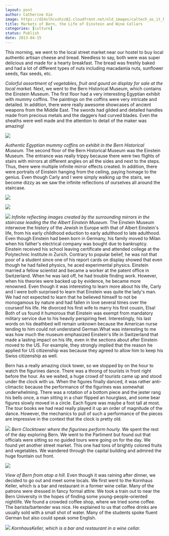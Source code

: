 ```yaml
---
layout: post
author: Catherine Xie
image: https://d24slhcvzhzz82.cloudfront.net/old_images/caltech_as_it_happens/6a0105349b8251970b017c387de942970b.jpg
title: Markets of Bern, the Life of Einstein and Wine Cellars
categories: [culture]
status: Publish
date: 2013-04-15
---
```


This morning, we went to the local street market near our hostel to buy local authentic artisan cheese and
bread. Needless to say, both were was super delicious and made for a hearty breakfast. The bread was freshly baked and had a lot of different types of nuts including macadamia nuts, sunflower seeds, flax seeds, etc.

*Colorful assortment of vegetables, fruit and gourd on display for sale at the local market.*
Next, we went to the Bern Historical Museum, which contains the Einstein Museum. The first floor had a very interesting Egyptian exhibit with mummy coffins. The paintings on the coffins were very intricate and detailed. In addition, there were really awesome showcases of ancient weapons from the Middle East. The swords had gilded and detailed handles made from precious metals and the daggers had curved blades. Even the sheaths were well made and the attention to detail of the maker was amazing!


![](https://d24slhcvzhzz82.cloudfront.net/old_images/caltech_as_it_happens/6a0105349b8251970b017c387deb2d970b.jpg)

*Authentic Egyptian mummy coffins on exhibit in the Bern Historical Museum.*
The second floor of the Bern Historical Museum was the Einstein Museum. The entrance was really trippy because there were two flights of stairs with mirrors at different angles on all the sides and next to the steps. Thus, there were multiple infinite mirror effects created. In addition, there were portraits of Einstein hanging from the ceiling, paying homage to the genius. Even though Carly and I were simply walking up the stairs, we become dizzy as we saw the infinite reflections of ourselves all around the staircase.


![](https://d24slhcvzhzz82.cloudfront.net/old_images/caltech_as_it_happens/6a0105349b8251970b017eea213201970d.jpg)

![](https://d24slhcvzhzz82.cloudfront.net/old_images/caltech_as_it_happens/6a0105349b8251970b017c387dec77970b.jpg)

![](https://d24slhcvzhzz82.cloudfront.net/old_images/caltech_as_it_happens/6a0105349b8251970b017eea2132a2970d.jpg)
*Infinite reflecting images created by the surrounding mirrors in the staircase leading the the Albert Einstein Museum.*
The Einstein Museum interwove the history of the Jewish in Europe with that of Albert Einstein's life, from his early childhood eduction to early adulthood to late adulthood. Even though Einstein had been born in Germany, his family moved to Milan when his father's electrical company was bought due to bankruptcy. Einstein received his school leaving certificate and attended college at the Polytechnic Institute in Zurich. Contrary to popular belief, he was not that poor of a student since one of his report cards on display showed that even though he had failed physics, he aced experimental physics. Einstein married a fellow scientist and became a worker at the patent office in Switzerland. When he was laid off, he had trouble finding work. However, when his theories were backed up by evidence, he became more renowned. 
Even though it was
interesting to learn more about his life, Carly and I were both surprised to learn that Einstein was quite the lady's man. We had not expected to learn that he believed himself to not be monogamous by nature and had fallen in love several times over the courseof his life. He divorced his first wife to marry his first cousin, Elsa! Both of us found it humorous that Einstein was exempt from mandatory military service due to his heavily perspiring feet. Interestingly, his last words on his deathbed will remain unknown because the American nurse tending to him could not understand German.What was interesting to me was how much the museum emphasized Einstein's life in Switzerland that made a lasting impact on his life, even in the sections about after Einstein moved to the US. For
example, they strongly implied that the reason he applied for US
citizenship was because they agreed to allow him to keep his Swiss citizenship
as well.

Bern
has a really amazing clock tower, so we stopped by on the hour to watch the
figurines dance. There was a throng of tourists in front right before the hour. As we waited, a huge crowd of tourists came up and stood under
the clock with us. When the figures finally danced, it was rather anti-climactic because the performance of the figurines was somewhat underwhelming. There was a rotation of a bottom piece and the jester rang his bells once, a man sitting in a chair flipped
an hourglass, and some bear figures slowly moved in a circle. Each figure was
maybe a foot tall at most. The tour books we had read really played it up an order of
magnitude of the dance. However, the mechanics to pull of such a performance of the pieces are impressive in the context that the clock is pretty old.


![](https://d24slhcvzhzz82.cloudfront.net/old_images/caltech_as_it_happens/6a0105349b8251970b017c387dedd0970b.jpg)
*Bern Clocktower where the figurines perform hourly.*
 We spent the rest of the day
exploring Bern. We went to the Parliment but found out that officials were sitting so no guided tours were going on for the day. We found yet another street market. This one had tons of
brightly colored fruits and vegetables. We wandered through the capital
building and admired the huge fountain out front.


![](https://d24slhcvzhzz82.cloudfront.net/old_images/caltech_as_it_happens/6a0105349b8251970b017d42acfd0d970c.jpg)

*View of Bern from atop a hill.*
Even though it was raining after dinner, we decided to go out and meet some locals. We first went to the Kornhaus Keller, which is a bar and restaurant in a former wine cellar. Many of the patrons were dressed in fancy formal attire. We took a train out to near the Bern University in the hopes of finding some
young-people-oriented nightlife. We found a crowded coffee shop,
where we tried some coffee. The barista/bartender was nice. He explained to us
that coffee drinks are usually sold with a small shot of water. Many of the students spoke fluent German but also could speak some English.


![](https://d24slhcvzhzz82.cloudfront.net/old_images/caltech_as_it_happens/6a0105349b8251970b017c387def8e970b.jpg)
*KornhausKeller, which is a bar and restaurant in a wine cellar.*
